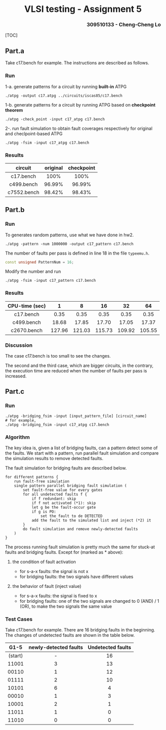 <h1 align=center> VLSI testing - Assignment 5 </h1>

<h3 align="right"> 309510133 - Cheng-Cheng Lo </h3>

[TOC]

## Part.a

Take c17.bench for example. The instructions are described as follows.

### Run

1-a. generate patterns for a circuit by running **built-in** ATPG

```
./atpg -output c17.atpg ../circuits/iscas85/c17.bench
```

1-b. generate patterns for a circuit by running ATPG based on **checkpoint theorem**

```
./atpg -check_point -input c17_atpg c17.bench 
```

2-. run fault simulation to obtain fault coverages respectively for original and checlpoint-based ATPG

```
./atpg -fsim -input c17_atpg c17.bench 
```

### Results

|   circuit   | original | checkpoint |
| :---------: | :------: | :--------: |
|  c17.bench  |   100%   |    100%    |
| c499.bench  |  96.99%  |   96.99%   |
| c7552.bench |  98.42%  |   98.43%   |

## Part.b

### Run

To generates random patterns, use what we have done in hw2.

```
./atpg -pattern -num 1000000 -output c17_pattern c17.bench
```

The number of faults per pass is defined in line 18 in the file `typeemu.h`.

```c++
const unsigned PatternNum = 16;
```

Modify the number and run

```
./atpg -fsim -input c17_pattern c17.bench 
```

### Results

| CPU-time (sec) |   1    |   8    |   16   |   32   |   64   |
| :------------: | :----: | :----: | :----: | :----: | :----: |
|   c17.bench    |  0.35  |  0.35  |  0.35  |  0.35  |  0.35  |
|   c499.bench   | 18.68  | 17.85  | 17.70  | 17.05  | 17.37  |
|  c2670.bench   | 127.96 | 121.03 | 115.73 | 109.92 | 105.55 |

### Discussion

The case c17.bench is too small to see the changes.

The second and the third case, which are bigger circuits, in the contrary, the execution time are reduced when the number of faults per pass is increased.

## Part.c

### Run

```
./atpg -bridging_fsim -input [input_pattern_file] [circuit_name]
# for example,
./atpg -bridging_fsim -input c17_atpg c17.bench
```

### Algorithm

The key idea is, given a list of bridging faults, can a pattern detect some of the faults. We start with a pattern, run parallel fault simulation and compare the simulation results to remove detected faults.

The fault simulation for bridging faults are described below.

```
for different patterns {
	run fault-free simulation
	single pattern parallel bridging fault simulation (
		set fault-free value for every gates
		for all undetected faults f {
			if f redundant: skip
			if f not activated (*1): skip
			let g be the fault-occur gate
			if g is PO:
				set the fault to de DETECTED
            add the fault to the simulated list and inject (*2) it
		}
		do fault simulation and remove newly-detected faults
    )
}
```

The process running fault simulation is pretty much the same for stuck-at faults and bridging faults. Except for (marked as * above):

1. the condition of fault activation
   * for s-a-x faults: the signal is not x
   * for bridging faults: the two signals have different values

2. the behavior of fault (inject value)
   * for s-a-x faults: the signal is fixed to x
   * for bridging faults: one of the two signals are changed to 0 (AND) / 1 (OR), to make the two signals the same value

### Test Cases

Take c17.bench for example. There are 16 bridging faults in the beginning. The changes of undetected faults are shown in the table below. 

|  G1-5   | newly-detected faults | Undetected faults |
| :-----: | :-------------------: | :---------------: |
| (start) |           -           |        16         |
|  11001  |           3           |        13         |
|  00110  |           1           |        12         |
|  01111  |           2           |        10         |
|  10101  |           6           |         4         |
|  00010  |           1           |         3         |
|  10001  |           2           |         1         |
|  11011  |           1           |         0         |
|  11010  |           0           |         0         |

